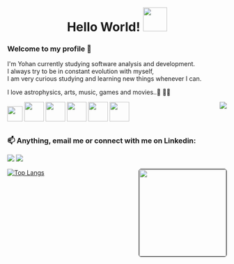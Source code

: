 
 
 <h1 align="center">Hello World! <img height="55" width="55" src="https://cdn-icons-png.flaticon.com/512/2026/2026506.png"></h1> 

 <h3>Welcome to my profile 👋</h3>
 <p> I'm Yohan currently studying software analysis and development.<br> I always try to be in constant evolution with myself, <br> I am very curious studying and learning new things whenever I can.</p>
 <p> I love astrophysics, arts, music, games and movies..🚀 👨‍💻</p>
  
 <img align="right" src="https://user-images.githubusercontent.com/98111590/179828361-fc649bf3-1b69-4e60-b3d9-a3bca695f29a.gif">
  
 <div style="display: inline_block">
   
   <img height="35" width="35" src="https://cdn.jsdelivr.net/gh/devicons/devicon/icons/javascript/javascript-original.svg" />
   <img height="45" width="45" src="https://cdn.jsdelivr.net/gh/devicons/devicon/icons/html5/html5-original-wordmark.svg" />
   <img height="45" width="45" src="https://cdn.jsdelivr.net/gh/devicons/devicon/icons/css3/css3-original-wordmark.svg" />
   <img height="45" width="45" src="https://cdn.jsdelivr.net/gh/devicons/devicon/icons/java/java-original.svg" />
   <img height="45" width="45" src="https://cdn.jsdelivr.net/gh/devicons/devicon/icons/nodejs/nodejs-original.svg" />
   <img height="45" width="45" src="https://cdn.jsdelivr.net/gh/devicons/devicon/icons/react/react-original-wordmark.svg" />
     
 </div>
 
  
 ##
 
 <div> 
   <h3>📫 Anything, email me or connect with me on Linkedin:</h3>
   <a href = "mailto:barbozayohan@gmail.com">
    <img src="https://img.shields.io/badge/Gmail-D14836?style=for-the-badge&logo=gmail&logoColor=white" target="_blank"></a>
   <a href="https://www.linkedin.com/in/yohan-barboza-8b1609150/" target="_blank">
    <img src="https://img.shields.io/badge/-LinkedIn-%230077B5?style=for-the-badge&logo=linkedin&logoColor=white" target="_blank"></a> 
   <a href="https://discord.gg/YohanB_97#4222" target="_blank">
<!--     <img src="https://img.shields.io/badge/Discord-7289DA?style=for-the-badge&logo=discord&logoColor=white" target="_blank"></a>  -->
 </div>
 
 [![Top Langs](https://github-readme-stats.vercel.app/api/top-langs/?username=YohanBZ&layout=compact&theme=algolia)](https://github.com/YohanBZ)<img align="right" height="200" style="border:1px solid black; border-radius:5px" src="./coderoom.gif"/></br>




  
 
<!--   ![Snake animation](https://github.com/YohanBZ/YohanBZ/blob/output/github-contribution-grid-snake.svg) -->
    
    
